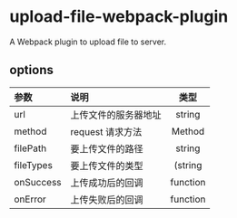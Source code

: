 # upload-file-webpack-plugin
A Webpack plugin to upload file to server.


## options

| 参数   |      说明      | 类型 |
|:----------|:-------------|:------:|
| url | 上传文件的服务器地址 | string |
| method | request 请求方法 | Method |
| filePath | 要上传文件的路径 | string |
| fileTypes | 要上传文件的类型 | (string|regex)[] |
| onSuccess | 上传成功后的回调 | function |
| onError | 上传失败后的回调 | function |